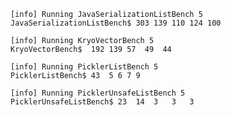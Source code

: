     [info] Running JavaSerializationListBench 5
    JavaSerializationListBench$ 303 139 110 124 100
    
    [info] Running KryoVectorBench 5
    KryoVectorBench$  192 139 57  49  44
    
    [info] Running PicklerListBench 5
    PicklerListBench$ 43  5 6 7 9

    [info] Running PicklerUnsafeListBench 5
    PicklerUnsafeListBench$	23	14	3	3	3



